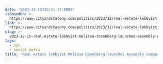 ```yaml
---
date: '2023-12-15T16:51:37.000Z'
isBasedOn: >-
  https://www.cityandstateny.com/politics/2023/12/real-estate-lobbyist-melissa-rosenberg-launches-assembly-campaign/392793/
link: >-
  https://www.cityandstateny.com/politics/2023/12/real-estate-lobbyist-melissa-rosenberg-launches-assembly-campaign/392793/
slug: >-
  2023-12-15-real-estate-lobbyist-melissa-rosenberg-launches-assembly-campaign-city-and
tags:
  - nyc
  - social media
title: 'Real estate lobbyist Melissa Rosenberg launches Assembly campaign - City & '
---
```



